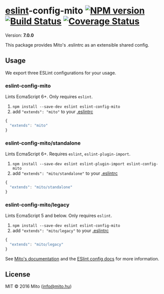 # [eslint](http://eslint.org)-config-mito [![NPM version][npm-image]][npm-url] [![Build Status][travis-image]][travis-url] [![Coverage Status][coverage-image]][coverage-url]
Version: **7.0.0**

This package provides Mito's .eslintrc as an extensible shared config.

## Usage

We export three ESLint configurations for your usage.

### eslint-config-mito

Lints EcmaScript 6+. Only requires `eslint`.

1. `npm install --save-dev eslint eslint-config-mito`
2. add `"extends": "mito"` to your [.eslintrc](http://eslint.org/docs/user-guide/configuring.html#configuration-file-formats)
```js
{
  "extends": "mito"
}
```

### eslint-config-mito/standalone

Lints EcmaScript 6+. Requires `eslint`, `eslint-plugin-import`.

1. `npm install --save-dev eslint eslint-plugin-import eslint-config-mito`
2. add `"extends": "mito/standalone"` to your [.eslintrc](http://eslint.org/docs/user-guide/configuring.html#configuration-file-formats)
```js
{
  "extends": "mito/standalone"
}
```

### eslint-config-mito/legacy

Lints EcmaScript 5 and below. Only requires `eslint`.

1. `npm install --save-dev eslint eslint-config-mito`
2. add `"extends": "mito/legacy"` to your [.eslintrc](http://eslint.org/docs/user-guide/configuring.html#configuration-file-formats)
```js
{
  "extends": "mito/legacy"
}
```

See [Mito's documentation](https://github.com/hellowearemito/eslint-config-mito/tree/master/docs) and
the [ESlint config docs](http://eslint.org/docs/user-guide/configuring#extending-configuration-files)
for more information.

## License
MIT © 2016 Mito (info@mito.hu)

[npm-image]: https://badge.fury.io/js/eslint-config-mito.svg
[npm-url]: https://npmjs.org/package/eslint-config-mito
[travis-image]: https://travis-ci.org/hellowearemito/eslint-config-mito.svg?branch=master
[travis-url]: https://travis-ci.org/hellowearemito/eslint-config-mito
[coverage-image]: https://coveralls.io/repos/hellowearemito/eslint-config-mito/badge.svg?service=github&branch=master
[coverage-url]: https://coveralls.io/github/hellowearemito/eslint-config-mito?branch=master
